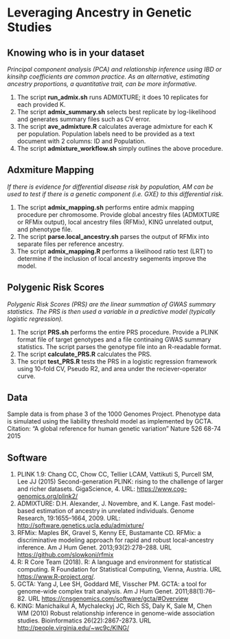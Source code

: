 # Leveraging Ancestry in Genetic Studies
## Knowing who is in your dataset
_Principal component analysis (PCA) and relationship inference using IBD or kinsihp coefficients are common practice. As an alternative, estimating ancestry proportions, a quantitative trait, can be more informative._
1. The script **run_admix.sh** runs ADMIXTURE; it does 10 replicates for each provided K. 
2. The script **admix_summary.sh** selects best replicate by log-likelihood and generates summary files such as CV error. 
3. The script **ave_admixture.R** calculates average admixture for each K per population. Population labels need to be provided as a text document with 2 columns: ID and Population. 
4. The script **admixture_workflow.sh** simply outlines the above procedure. 

## Adxmiture Mapping
_If there is evidence for differential disease risk by population, AM can be used to test if there is a genetic component (i.e. GXE) to this differential risk._
1. The script **admix_mapping.sh** performs entire admix mapping procedure per chromosome. Provide global ancestry files (ADMIXTURE or RFMix output), local ancestry files (RFMix), KING unrelated output, and phenotype file.
2. The script **parse.local_ancestry.sh** parses the output of RFMix into separate files per reference ancestry. 
3. The script **admix_mapping.R** performs a likelihood ratio test (LRT) to determine if the inclusion of local ancestry segements improve the model. 

## Polygenic Risk Scores
_Polygenic Risk Scores (PRS) are the linear summation of GWAS summary statistics. The PRS is then used a variable in a predictive model (typically logistic regression)._
1. The script **PRS.sh** performs the entire PRS procedure. Provide a PLINK format file of target genotypes and a file continaing GWAS summary statistics. The script parses the genotype file into an R-readable format.
2. The script **calculate_PRS.R** calculates the PRS.
3. The script **test_PRS.R** tests the PRS in a logistic regression framework using 10-fold CV, Pseudo R2, and area under the reciever-operator curve.

## Data
Sample data is from phase 3 of the 1000 Genomes Project. Phenotype data is simulated using the liability threshold model as implemented by GCTA. 
Citation: “A global reference for human genetic variation” Nature 526 68-74 2015

## Software
1. PLINK 1.9: Chang CC, Chow CC, Tellier LCAM, Vattikuti S, Purcell SM, Lee JJ (2015) Second-generation PLINK: rising to the challenge of larger and richer datasets. GigaScience, 4. URL: https://www.cog-genomics.org/plink2/
2. ADMIXTURE: D.H. Alexander, J. Novembre, and K. Lange. Fast model-based estimation of ancestry in unrelated individuals. Genome Research, 19:1655–1664, 2009. URL: http://software.genetics.ucla.edu/admixture/
3. RFMix: Maples BK, Gravel S, Kenny EE, Bustamante CD. RFMix: a discriminative modeling approach for rapid and robust local-ancestry inference. Am J Hum Genet. 2013;93(2):278–288. URL https://github.com/slowkoni/rfmix
4. R:  R Core Team (2018). R: A language and environment for statistical computing. R Foundation for Statistical Computing, Vienna, Austria. URL https://www.R-project.org/.
5. GCTA: Yang J, Lee SH, Goddard ME, Visscher PM. GCTA: a tool for genome-wide complex trait analysis. Am J Hum Genet. 2011;88(1):76–82. URL https://cnsgenomics.com/software/gcta/#Overview
6. KING: Manichaikul A, Mychaleckyj JC, Rich SS, Daly K, Sale M, Chen WM (2010) Robust relationship inference in genome-wide association studies. Bioinformatics 26(22):2867-2873. URL http://people.virginia.edu/~wc9c/KING/


